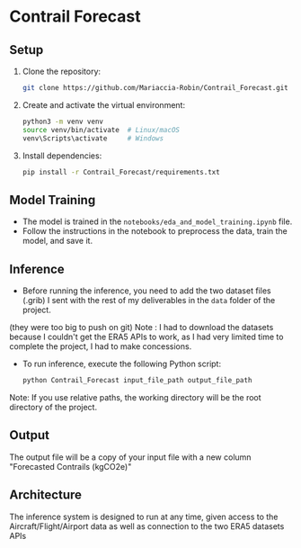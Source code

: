 # Contrail Forecast

## Setup

1. Clone the repository:
   ```bash
   git clone https://github.com/Mariaccia-Robin/Contrail_Forecast.git
   ```

2. Create and activate the virtual environment:
   ```bash
   python3 -m venv venv
   source venv/bin/activate  # Linux/macOS
   venv\Scripts\activate     # Windows
   ```

3. Install dependencies:
   ```bash
   pip install -r Contrail_Forecast/requirements.txt
   ```

## Model Training

- The model is trained in the `notebooks/eda_and_model_training.ipynb` file.
- Follow the instructions in the notebook to preprocess the data, train the model, and save it.

## Inference
- Before running the inference, you need to add the two dataset files (.grib) I sent with the rest of my deliverables in the `data` folder of the project.

(they were too big to push on git)
Note : I had to download the datasets because I couldn't get the ERA5 APIs to work, as I had very limited time to complete the project, I had to make concessions.

- To run inference, execute the following Python script:
  ```bash
  python Contrail_Forecast input_file_path output_file_path
  ```
Note: If you use relative paths, the working directory will be the root directory of the project.

## Output

The output file will be a copy of your input file with a new column "Forecasted Contrails (kgCO2e)"

## Architecture

The inference system is designed to run at any time, given access to the Aircraft/Flight/Airport data as well as connection to the two ERA5 datasets APIs
